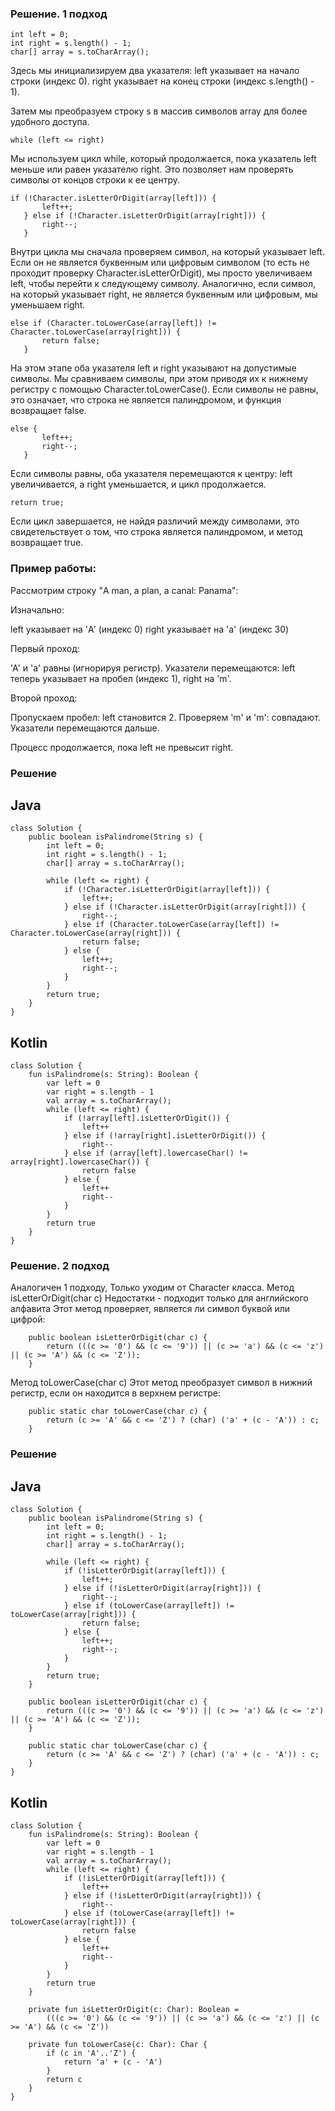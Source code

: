 ### Решение. 1 подход
```
int left = 0;
int right = s.length() - 1;
char[] array = s.toCharArray();
```
Здесь мы инициализируем два указателя:
left указывает на начало строки (индекс 0).
right указывает на конец строки (индекс s.length() - 1).

Затем мы преобразуем строку s в массив символов array для более удобного доступа.
```
while (left <= right)
```
Мы используем цикл while, который продолжается, пока указатель left меньше или равен указателю right. Это позволяет нам проверять символы от концов строки к ее центру.
```
if (!Character.isLetterOrDigit(array[left])) {
       left++;
   } else if (!Character.isLetterOrDigit(array[right])) {
       right--;
   }
```
Внутри цикла мы сначала проверяем символ, на который указывает left. Если он не является буквенным или цифровым символом (то есть не проходит проверку Character.isLetterOrDigit), мы просто увеличиваем left, чтобы перейти к следующему символу.
Аналогично, если символ, на который указывает right, не является буквенным или цифровым, мы уменьшаем right.
```
else if (Character.toLowerCase(array[left]) != Character.toLowerCase(array[right])) {
       return false;
   }
```
На этом этапе оба указателя left и right указывают на допустимые символы. Мы сравниваем символы, при этом приводя их к нижнему регистру с помощью Character.toLowerCase(). Если символы не равны, это означает, что строка не является палиндромом, и функция возвращает false.
```
else {
       left++;
       right--;
   }
```
Если символы равны, оба указателя перемещаются к центру: left увеличивается, а right уменьшается, и цикл продолжается.
```
return true;
```
Если цикл завершается, не найдя различий между символами, это свидетельствует о том, что строка является палиндромом, и метод возвращает true.

### Пример работы:
Рассмотрим строку "A man, a plan, a canal: Panama":

Изначально:

left указывает на 'A' (индекс 0)
right указывает на 'a' (индекс 30)

Первый проход:

'A' и 'a' равны (игнорируя регистр).
Указатели перемещаются: left теперь указывает на пробел (индекс 1), right на 'm'.

Второй проход:

Пропускаем пробел: left становится 2.
Проверяем 'm' и 'm': совпадают.
Указатели перемещаются дальше.

Процесс продолжается, пока left не превысит right.
### Решение
## Java
```
class Solution {
    public boolean isPalindrome(String s) {
        int left = 0;
        int right = s.length() - 1;
        char[] array = s.toCharArray();

        while (left <= right) {
            if (!Character.isLetterOrDigit(array[left])) {
                left++;
            } else if (!Character.isLetterOrDigit(array[right])) {
                right--;
            } else if (Character.toLowerCase(array[left]) != Character.toLowerCase(array[right])) {
                return false;
            } else {
                left++;
                right--;
            }
        }
        return true;
    }
}
```
## Kotlin
```
class Solution {
    fun isPalindrome(s: String): Boolean {
        var left = 0
        var right = s.length - 1
        val array = s.toCharArray();
        while (left <= right) {
            if (!array[left].isLetterOrDigit()) {
                left++
            } else if (!array[right].isLetterOrDigit()) {
                right--
            } else if (array[left].lowercaseChar() != array[right].lowercaseChar()) {
                return false
            } else {
                left++
                right--
            }
        }
        return true
    }
}
```

### Решение. 2 подход
Аналогичен 1 подходу,  Только уходим от Character класса.
Метод isLetterOrDigit(char c)
Недостатки - подходит только для английского алфавита
Этот метод проверяет, является ли символ буквой или цифрой:
```
    public boolean isLetterOrDigit(char c) {
        return (((c >= '0') && (c <= '9')) || (c >= 'a') && (c <= 'z') || (c >= 'A') && (c <= 'Z'));
    }
```
Метод toLowerCase(char c)
Этот метод преобразует символ в нижний регистр, если он находится в верхнем регистре:
```
    public static char toLowerCase(char c) {
        return (c >= 'A' && c <= 'Z') ? (char) ('a' + (c - 'A')) : c;
    }
```
### Решение
## Java
```
class Solution {
    public boolean isPalindrome(String s) {
        int left = 0;
        int right = s.length() - 1;
        char[] array = s.toCharArray();

        while (left <= right) {
            if (!isLetterOrDigit(array[left])) {
                left++;
            } else if (!isLetterOrDigit(array[right])) {
                right--;
            } else if (toLowerCase(array[left]) != toLowerCase(array[right])) {
                return false;
            } else {
                left++;
                right--;
            }
        }
        return true;
    }

    public boolean isLetterOrDigit(char c) {
        return (((c >= '0') && (c <= '9')) || (c >= 'a') && (c <= 'z') || (c >= 'A') && (c <= 'Z'));
    }

    public static char toLowerCase(char c) {
        return (c >= 'A' && c <= 'Z') ? (char) ('a' + (c - 'A')) : c;
    }
}
```
## Kotlin
```
class Solution {
    fun isPalindrome(s: String): Boolean {
        var left = 0
        var right = s.length - 1
        val array = s.toCharArray();
        while (left <= right) {
            if (!isLetterOrDigit(array[left])) {
                left++
            } else if (!isLetterOrDigit(array[right])) {
                right--
            } else if (toLowerCase(array[left]) != toLowerCase(array[right])) {
                return false
            } else {
                left++
                right--
            }
        }
        return true
    }

    private fun isLetterOrDigit(c: Char): Boolean =
        (((c >= '0') && (c <= '9')) || (c >= 'a') && (c <= 'z') || (c >= 'A') && (c <= 'Z'))

    private fun toLowerCase(c: Char): Char {
        if (c in 'A'..'Z') {
            return 'a' + (c - 'A')
        }
        return c
    }
}
```